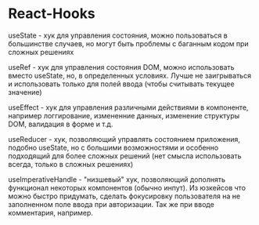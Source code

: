 # React-Hooks
 
 useState - хук для управления состояния, можно пользоваться в большинстве случаев, но могут быть проблемы с баганным кодом при сложных решениях
 
 useRef - хук для управления состояния DOM, можно использовать вместо useState, но, в определенных условиях. Лучше не заигрываться и использовать только для полей ввода (чтобы считывать текущее значение)
 
 useEffect - хук для управления различными действиями в компоненте, например логгирование, измененние данных, изменение структуры DOM, валидация в форме и т.д.
 
 useReducer - хук, позволяющий управлять состоянием приложения, подобно useState, но с большими возможностями и особенно подходящий для более сложных решений (нет смысла использовать всегда, только в сложных решениях)

 useImperativeHandle - "низшевый" хук, позволяющий дополнять функционал некоторых компонентов (обычно инпут). Из юзкейсов что можно быстро придумать, сделать фокусировку пользователя на не заполненном поле ввода при авторизации. Так же при вводе комментария, например. 